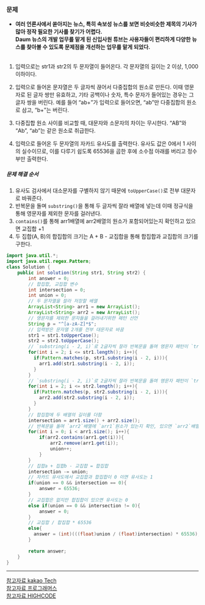 ### 문제
* **여러 언론사에서 쏟아지는 뉴스, 특히 속보성 뉴스를 보면 비슷비슷한 제목의 기사가 많아 정작 필요한 기사를 찾기가 어렵다.<br/>Daum 뉴스의 개발 업무를 맡게 된 신입사원 튜브는 사용자들이 편리하게 다양한 뉴스를 찾아볼 수 있도록 문제점을 개선하는 업무를 맡게 되었다.**
<br/><br/>
1. 입력으로는 str1과 str2의 두 문자열이 들어온다. 각 문자열의 길이는 2 이상, 1,000 이하이다.

2. 입력으로 들어온 문자열은 두 글자씩 끊어서 다중집합의 원소로 만든다. 이때 영문자로 된 글자 쌍만 유효하고, 기타 공백이나 숫자, 특수 문자가 들어있는 경우는 그 글자 쌍을 버린다. 예를 들어 “ab+”가 입력으로 들어오면, “ab”만 다중집합의 원소로 삼고, “b+”는 버린다.

3. 다중집합 원소 사이를 비교할 때, 대문자와 소문자의 차이는 무시한다. “AB”와 “Ab”, “ab”는 같은 원소로 취급한다.

4. 입력으로 들어온 두 문자열의 자카드 유사도를 출력한다. 유사도 값은 0에서 1 사이의 실수이므로, 이를 다루기 쉽도록 65536을 곱한 후에 소수점 아래를 버리고 정수부만 출력한다.

##### 문제 해결 순서
1. 유사도 검사에서 대소문자를 구별하지 않기 때문에 `toUpperCase()`로 전부 대문자로 바꿔준다.
2. 반복문을 돌며 `substring()`을 통해 두 글자씩 잘라 배열에 넣는데 이때 정규식을 통해 영문자를 제외한 문자를 걸러낸다.
3. `contains()`를 통해 arr1배열에 arr2배열의 원소가 포함되어있는지 확인하고 있으면 교집합 +1
4. 두 집합(A, B)의 합집합의 크기는 A + B - 교집합을 통해 합집합과 교집합의 크기를 구한다.

```java
import java.util.*;
import java.util.regex.Pattern;
class Solution {
    public int solution(String str1, String str2) {
        int answer = 0;
        // 합집합, 교집합 변수
        int intersection = 0;
        int union = 0;
        // 두 문자열을 잘라 저장할 배열
        ArrayList<String> arr1 = new ArrayList();
        ArrayList<String> arr2 = new ArrayList();
        // 영문자를 제외한 문자들을 걸러내기위한 패턴 선언
        String p = "^[a-zA-Z]*$";
        // 입력받은 문자열 2개를 전부 대문자로 바꿈
        str1 = str1.toUpperCase();
        str2 = str2.toUpperCase();
        // `substring(i - 2, i)`로 2글자씩 잘라 반복문을 돌며 영문자 패턴이 `true`면 `ArrayList`에 추가.
        for(int i = 2; i <= str1.length(); i++){
          if(Pattern.matches(p, str1.substring(i - 2, i))){
            arr1.add(str1.substring(i - 2, i));
          }
        }
        // `substring(i - 2, i)`로 2글자씩 잘라 반복문을 돌며 영문자 패턴이 `true`면 `ArrayList`에 추가.
        for(int i = 2; i <= str2.length(); i++){
          if(Pattern.matches(p, str2.substring(i - 2, i))){
            arr2.add(str2.substring(i - 2, i));
          }
        }
        // 합집합에 두 배열의 길이를 더함
        intersection = arr1.size() + arr2.size();
        // 반복문을 돌며 `arr2`배열에 `arr1`원소가 있는지 확인, 있으면 `arr2`배열에서 삭제하고 교집합 +1
        for(int i = 0; i < arr1.size(); i++){
            if(arr2.contains(arr1.get(i))){
                arr2.remove(arr1.get(i));
                union++;
            }
        }
        // 집합a + 집합b - 교집합 = 합집합
        intersection -= union;
        // 자카드 유사도에서 교집합과 합집합이 0 이면 유사도는 1
        if(union == 0 && intersection == 0){
            answer = 65536;
        }
        // 교집합은 없지만 합집합이 있으면 유사도는 0
        else if(union == 0 && intersection != 0){
            answer = 0;
        }
        // 교집합 / 합집합 * 65536
        else{
          answer = (int)(((float)union / (float)intersection) * 65536);
        }
        
        return answer;
    }
}
```

---
[참고자료 kakao Tech](https://tech.kakao.com/2017/09/27/kakao-blind-recruitment-round-1/)<br/>
[참고자료 프로그래머스](https://programmers.co.kr/)<br/>
[참고자료 HIGHCODE](https://highcode.tistory.com/6)<br/>
